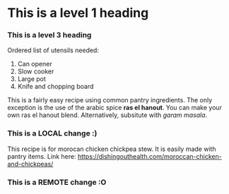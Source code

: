 # This is a level 1 heading
### This is a level 3 heading

Ordered list of utensils needed:
1. Can opener
2. Slow cooker
3. Large pot
4. Knife and chopping board

This is a fairly easy recipe using common pantry ingredients. The only exception is the use of the arabic spice **ras el hanout**. You can make your own ras el hanout blend. Alternatively, subsitute with *garam masala*. 

### This is a LOCAL change :)
This recipe is for morocan chicken chickpea stew. It is easily made with pantry items. Link here:  https://dishingouthealth.com/moroccan-chicken-and-chickpeas/
### This is a REMOTE change :O
